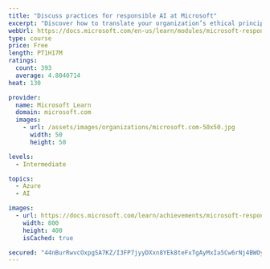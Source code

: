 ```yaml
---
title: "Discuss practices for responsible AI at Microsoft"
excerpt: "Discover how to translate your organization’s ethical principles into actionable guidance and tools for engineering teams and how AI can improve lives worldwide"
webUrl: https://docs.microsoft.com/en-us/learn/modules/microsoft-responsible-ai-practices/
type: course
price: Free
length: PT1H17M
ratings:
  count: 393
  average: 4.8040714
heat: 130

provider:
  name: Microsoft Learn
  domain: microsoft.com
  images:
    - url: /assets/images/organizations/microsoft.com-50x50.jpg
      width: 50
      height: 50

levels:
  - Intermediate

topics:
  - Azure
  - AI

images:
  - url: https://docs.microsoft.com/learn/achievements/microsoft-responsible-ai-practices-social.png
    width: 800
    height: 400
    isCached: true

secured: "44nBurRwvcOxpgSA7KZ/I3FP7jyyDXxn8YEk8teFxTgAyMxIa5Cw6rNj4BWOyTloVU/8/oeeHT/QWR2LycrtgTZlBgvyYBAnMlPyIW8kbEbUHw90AhGULPST4lJfmzCFTu2A0FetPcahDMRC251SZuCCwXr/O7rWVaq3oj+yiUvHxqv5s1aOijvXdj2Zrr5BE+OyY44zW28BzWV8FHBJGoV9f3s3pRZIKp4y3wSwn8RHsJrUzTaAd8mBu4h7+OwfgO8IkiEAhBofrYICKc86+aACUi0+tYSwMJngzy4DHzHtL0o/pWY0vC/53590JTSszsEm5/2HtRlvfe26s3SM5b8KYVRlW/Qe77lwTO4B/sE00oC/EXdEMgHTBCnw38OMCsMk/a3pmT1/4v5dbMQZi0Lqt0leHb2YMTiLeQMEltQ=;t9LTPCV7eEFidKSn3qtynA=="
---
```


